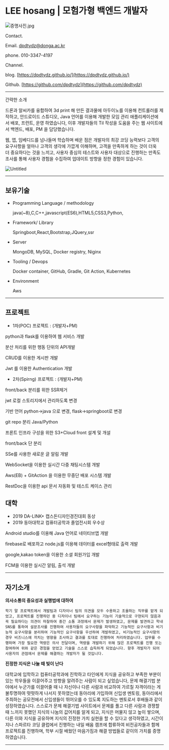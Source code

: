 # LEE hosang | 모험가형 백엔드 개발자

![증명사진.jpg](LEE%20hosang%20%E1%84%86%E1%85%A9%E1%84%92%E1%85%A5%E1%86%B7%E1%84%80%E1%85%A1%E1%84%92%E1%85%A7%E1%86%BC%20%E1%84%87%E1%85%A2%E1%86%A8%E1%84%8B%E1%85%A6%E1%86%AB%E1%84%83%E1%85%B3%20%E1%84%80%E1%85%A2%E1%84%87%E1%85%A1%E1%86%AF%E1%84%8C%E1%85%A1%2085a5062266784764ad0c5a8fa93273d5/%EC%A6%9D%EB%AA%85%EC%82%AC%EC%A7%84.jpg)

Contact.

Email. dpdtydz@donga.ac.kr

phone. 010-3347-4197

Channel.

blog. [https://dpdtydz.github.io/](https://dpdtydz.github.io/)

Github. [https://github.com/dpdtydz](https://github.com/dpdtydz)

---

간략한 소개

드론과 알씨카를 융합하여 3d print 해 만든 결과물에 아두이노를 이용해 컨트롤러를 제작하고, 안드로이드 스튜디오, Java 언어를 이용해 개발한 모임 관리 애플리케이션에서 배포, 프런트, 운영 하였습니다, 이후 개발자들의 Til 작성을 도움을 주는 웹 사이트에서 백엔드, 배포, PM 을 담당했습니다.

웹, 앱, 임베디드를 넘나들며 학습하며 배운 점은 개발자의 최강 코딩 능력보다 고객의 요구사항을 얼마나 고객의 생각에 가깝게 이해하며, 고객을 만족하게 하는 것이 더욱더 중요하다는 것을 느끼고, 사용자 중심의 테스트와 사용자 대상으로 진행하는 만족도 조사를 통해 사용자 경험을 수집하여 업데이트 방향을 정한 경험이 있습니다.

![Untitled](LEE%20hosang%20%E1%84%86%E1%85%A9%E1%84%92%E1%85%A5%E1%86%B7%E1%84%80%E1%85%A1%E1%84%92%E1%85%A7%E1%86%BC%20%E1%84%87%E1%85%A2%E1%86%A8%E1%84%8B%E1%85%A6%E1%86%AB%E1%84%83%E1%85%B3%20%E1%84%80%E1%85%A2%E1%84%87%E1%85%A1%E1%86%AF%E1%84%8C%E1%85%A1%2085a5062266784764ad0c5a8fa93273d5/Untitled.jpeg)

---

## 보유기술

- Programming Language / methodology
    
    java(~8),C,C++,javascript(ES6),HTML5,CSS3,Python,
    
- Framework/ Library
    
    Springboot,React,Bootstrap,JQuery,ssr
    
- Server
    
    MongoDB, MySQL, Docker registry, Niginx
    
- Tooling / Devops
    
    Docker container, GitHub, Gradle, Git Action, Kubernetes
    
- Environment
    
    Aws
    

---

## 프로젝트

- 1차(POC) 프로젝트 : (개발자+PM)

 python과 flask를 이용하여 웹 서비스 개발

분산 처리를 위한 행동 단위의 API개발

CRUD를 이용한 게시판 개발

Jwt 를 이용한 Authentication 개발

- 2차(Spirng) 프로젝트 :   (개발자+PM)

front/back 분리를 위한 SSR제거

jwt 로컬 스토리지에서 관리하도록 변경

기반 언어 python→java 으로 변경, flask→springboot로 변경

git repo 분리 Java/Python 

프론트 인프라 구성을 위한 S3+Cloud front 설계 및 개설

front/back 단 분리

SSe를 사용한 새로운 글 알림 개발

WebSocket을 이용한 실시간 다중 채팅시스템 개발

Aws(EB) + GitAction 을 이용한 무중단 배포 시스템 개발

RestDoc을 이용한 api 문서 자동화 및  테스트 케이스 관리

## 대학

- 2019 DA-LINK+ 캡스돈디자인경진대회 동상
- 2019 동아대학교 컴퓨터공학과 졸업전시회 우수상

Android studio를 이용해 Java 언어로 네이티브앱 개발

firebase로 배포하고 node.js를 이용해 데이터를 excel형태로 출력 개발

google,kakao token을 이용한 소셜 회원가입 개발

FCM을 이용한 실시간 알림, 출석 개발

---

## 자기소개

**의사소통의 중요성과 실행법에 대하여**

    학기 말 프로젝트에서 개발팀과 디자이너 팀의 의견을 모두 수용하고 조율하는 직무를 맡게 되었고, 프로젝트를 진행하던 중 디자이너 팀에서 요구하는 기능이 기술적으로 구현되지 않음과 꼭 필요하다는 의견이 마찰하여 중간 소통 과정에서 문제가 발생하였고, 문제를 발견하고 학내 SNS를 통하여 설문조사를 진행하여 사용자들의 요구사항을 파악하고 기능적인 요구사항과 비기능적 요구사항을 분리하여 기능적인 요구사항을 우선하여 개발하였고, 비기능적인 요구사항의 경우 비즈니스에 끼치는 영향을 조사하고 결과를 토대로 진행하여 처리하였습니다. 업무를 수행하며 가장 필요한 역량은 의사 전달이며, 역량을 개발하기 위해 많은 프로젝트를 진행 또는 참여하여 위와 같은 경험을 얻었고 기술을 스스로 습득하게 되었습니다. 향후 개발자가 되어 사용자의 관점에서 문제를 해결하는 개발자가 될 것입니다.

**진정한 지식은 나눌 때 빛이 난다**

   대학교에 입학하고 컴퓨터공학과에 진학하고 타인에게 지식을 공유하고 부족한 부분이 있는 학우들을 이끌어주고 방향을 알려주는 사람이 되고 싶었습니다, 문제 해결기법 분야에서 누군가를 이끌어줄 때 나 자신이나 다른 사람과 비교하여 가르칠 자격이라는 게 불투명하여 떳떳하게 나서지 못하였는데 동아리에 가입하여 신입생 멘토링, 동아리에서 주최하는 공모전에서 신입생들이 뛰어오를 수 있도록 지도하는 멘토로서 후배들과 같이 성장하였습니다. 스스로가 문제 해결기법 사이트에서 문제를 풀고 다른 사람과 경쟁할 때 느끼지 못했던 지식의 나눔의 값어치를 알게 되고, 지식은 머물지 않고 높이 쌓으며, 다른 이와 지식을 공유하며 지식의 진정한 가치 실현을 할 수 있다고 생각하였고, 시간이 지나 스파르타 코딩 클럽에서 진행하는 내일 배움 캠프에 합류하여 비전공자들과 함께 프로젝트를 진행하며, 학부 시절 배웠던 마음가짐과 해결 방법들로 같이의 가치를 증명하였습니다.

---